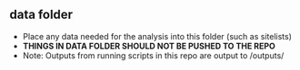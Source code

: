 ## data folder

- Place any data needed for the analysis into this folder (such as sitelists)
- **THINGS IN DATA FOLDER SHOULD NOT BE PUSHED TO THE REPO**
- Note: Outputs from running scripts in this repo are output to /outputs/